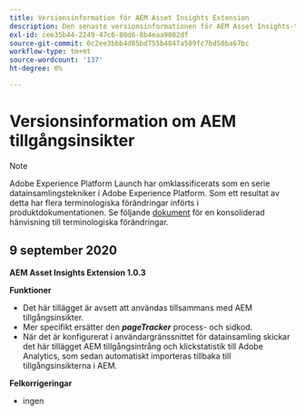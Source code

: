 ```yaml
---
title: Versionsinformation för AEM Asset Insights Extension
description: Den senaste versionsinformationen för AEM Asset Insights-taggtillägget i Adobe Experience Platform.
exl-id: cee35b44-2249-47c6-80d6-8b4eaa9802df
source-git-commit: 0c2ee3bbb4d85bd755b4847a509fc7bd50ba67bc
workflow-type: tm+mt
source-wordcount: '137'
ht-degree: 0%

---
```


# Versionsinformation om AEM tillgångsinsikter

>[!NOTE]
>
>Adobe Experience Platform Launch har omklassificerats som en serie datainsamlingstekniker i Adobe Experience Platform. Som ett resultat av detta har flera terminologiska förändringar införts i produktdokumentationen. Se följande [dokument](../../../term-updates.md) för en konsoliderad hänvisning till terminologiska förändringar.

## 9 september 2020

**AEM Asset Insights Extension 1.0.3**

**Funktioner**

- Det här tillägget är avsett att användas tillsammans med AEM tillgångsinsikter.
- Mer specifikt ersätter den ***pageTracker*** process- och sidkod.
- När det är konfigurerat i användargränssnittet för datainsamling skickar det här tillägget AEM tillgångsintrång och klickstatistik till Adobe Analytics, som sedan automatiskt importeras tillbaka till tillgångsinsikterna i AEM.

**Felkorrigeringar**

- ingen
